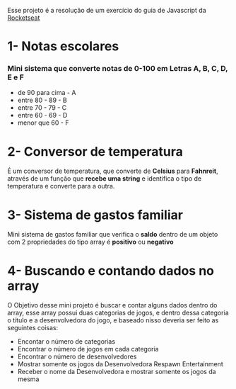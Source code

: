 Esse projeto é a resolução de um exercício do guia de Javascript da [Rocketseat](https://rocketseat.com.br/)

# 1- Notas escolares
### Mini sistema que converte notas de 0-100 em Letras A, B, C, D, E e F

* de 90 para cima - A
* entre 80 - 89 - B
* entre 70 - 79 - C
* entre 60 - 69 - D
* menor que 60 - F

# 2- Conversor de temperatura 

É um conversor de temperatura, que converte de **Celsius** para **Fahnreit**, através de um função que **recebe uma string** e identifica o tipo de temperatura e converte para a outra.

# 3- Sistema de gastos familiar
Mini sistema de gastos familiar que verifica o **saldo** dentro de um objeto com 2 propriedades do tipo array é **positivo** ou **negativo**

# 4- Buscando e contando dados no array

O Objetivo desse mini projeto é buscar e contar alguns dados dentro do array, esse array possui duas categorias de jogos, e dentro dessa categoria o título e a desenvolvedora do jogo, e baseado nisso deveria ser feito as seguintes coisas:

 - Encontar o número de categorias
 - Encontrar o número de jogos em cada categoria
 - Encontrar o número de desenvolvedores
 - Mostrar somente os jogos da Desenvolvedora Respawn Entertainment
 - Receber o nome da Desenvolvedora e mostrar somente os jogos da mesma